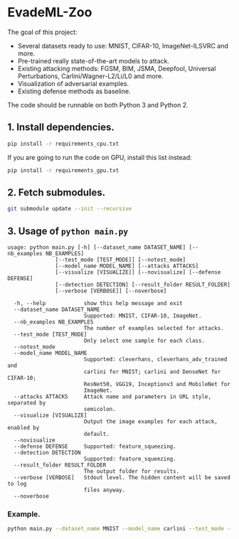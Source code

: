# EvadeML-Zoo

The goal of this project:
* Several datasets ready to use: MNIST, CIFAR-10, ImageNet-ILSVRC and more.
* Pre-trained really state-of-the-art models to attack.
* Existing attacking methods: FGSM, BIM, JSMA, Deepfool, Universal Perturbations, Carlini/Wagner-L2/Li/L0 and more.
* Visualization of adversarial examples.
* Existing defense methods as baseline.

The code should be runnable on both Python 3 and Python 2.


## 1. Install dependencies.

```bash
pip install -r requirements_cpu.txt
```

If you are going to run the code on GPU, install this list instead:
```bash
pip install -r requirements_gpu.txt
```

## 2. Fetch submodules.
```bash
git submodule update --init --recursive
```

## 3. Usage of `python main.py`
```
usage: python main.py [-h] [--dataset_name DATASET_NAME] [--nb_examples NB_EXAMPLES]
               [--test_mode [TEST_MODE]] [--notest_mode]
               [--model_name MODEL_NAME] [--attacks ATTACKS]
               [--visualize [VISUALIZE]] [--novisualize] [--defense DEFENSE]
               [--detection DETECTION] [--result_folder RESULT_FOLDER]
               [--verbose [VERBOSE]] [--noverbose]

  -h, --help            show this help message and exit
  --dataset_name DATASET_NAME
                        Supported: MNIST, CIFAR-10, ImageNet.
  --nb_examples NB_EXAMPLES
                        The number of examples selected for attacks.
  --test_mode [TEST_MODE]
                        Only select one sample for each class.
  --notest_mode
  --model_name MODEL_NAME
                        Supported: cleverhans, cleverhans_adv_trained and
                        carlini for MNIST; carlini and DenseNet for CIFAR-10;
                        ResNet50, VGG19, Inceptionv3 and MobileNet for
                        ImageNet.
  --attacks ATTACKS     Attack name and parameters in URL style, separated by
                        semicolon.
  --visualize [VISUALIZE]
                        Output the image examples for each attack, enabled by
                        default.
  --novisualize
  --defense DEFENSE     Supported: feature_squeezing.
  --detection DETECTION
                        Supported: feature_squeezing.
  --result_folder RESULT_FOLDER
                        The output folder for results.
  --verbose [VERBOSE]   Stdout level. The hidden content will be saved to log
                        files anyway.
  --noverbose

```

### Example.
```bash
python main.py --dataset_name MNIST --model_name carlini --test_mode --attacks "FGSM?eps=0.1;BIM?eps=0.1&eps_iter=0.02;JSMA?targeted=next;CarliniL2?targeted=next&batch_size=100&max_iterations=1000;CarliniL2?targeted=next&batch_size=100&max_iterations=1000&confidence=2;CarliniLi?targeted=next;CarliniL0?targeted=next;" --defense feature_squeezing --detection feature_squeezing
```
